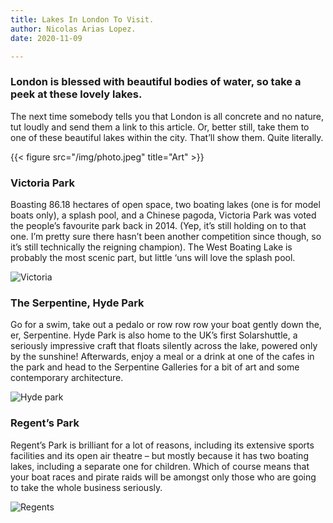 ```yaml
---
title: Lakes In London To Visit.
author: Nicolas Arias Lopez.
date: 2020-11-09

---
```


### London is blessed with beautiful bodies of water, so take a peek at these lovely lakes.
The next time somebody tells you that London is all concrete and no nature, tut loudly and send them a link to this article. Or, better still, take them to one of these beautiful lakes within the city. That’ll show them. Quite literally.

{{< figure src="/img/photo.jpeg" title="Art" >}}


### Victoria Park


Boasting 86.18 hectares of open space, two boating lakes (one is for model boats only), a splash pool, and a Chinese pagoda, Victoria Park was voted the people’s favourite park back in 2014. (Yep, it’s still holding on to that one. I’m pretty sure there hasn’t been another competition since though, so it’s still technically the reigning champion). The West Boating Lake is probably the most scenic part, but little ‘uns will love the splash pool.



![Victoria](https://lh3.googleusercontent.com/proxy/sg3RVcHfIu-lPuz2Ojy9PCDUl7Pih4XMX2SmtS_a4-FRcSEQP4DhookMxWAQjbH5okI4kpbRLQjSYfB8HNf4TeSc1gr-oQJ3_NNn6L5qYvNYuYrYX7cvtaqbXYRuUEiDzugrscP9q0sg5xlnqmVfv5-1wWjUS5hIwJqnS6AAaOMYIfupgaUjGd0pXl-kO4lPgQpOMRRszjJS)


### The Serpentine, Hyde Park

Go for a swim, take out a pedalo or row row row your boat gently down the, er, Serpentine. Hyde Park is also home to the UK’s first Solarshuttle, a seriously impressive craft that floats silently across the lake, powered only by the sunshine! Afterwards, enjoy a meal or a drink at one of the cafes in the park and head to the Serpentine Galleries for a bit of art and some contemporary architecture.


![Hyde park](https://offloadmedia.feverup.com/secretldn.com/wp-content/uploads/2018/05/18072839/Lakes.jpg)


### Regent’s Park


Regent’s Park is brilliant for a lot of reasons, including its extensive sports facilities and its open air theatre – but mostly because it has two boating lakes, including a separate one for children. Which of course means that your boat races and pirate raids will be amongst only those who are going to take the whole business seriously.

![Regents](https://offloadmedia.feverup.com/secretldn.com/wp-content/uploads/2018/05/18072838/Lakes-2.jpg)
